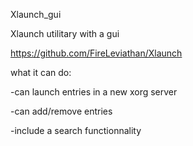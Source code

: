 Xlaunch_gui

Xlaunch utilitary with a gui

https://github.com/FireLeviathan/Xlaunch

what it can do:

-can launch entries in a new xorg server

-can add/remove entries

-include a search functionnality

